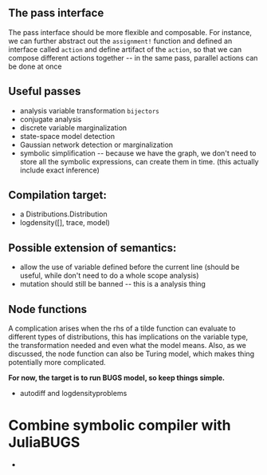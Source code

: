 ## The pass interface
The pass interface should be more flexible and composable. 
For instance, we can further abstract out the `assignment!` function and defined an interface called `action` and define artifact of the `action`, so that we can compose different actions together -- in the same pass, parallel actions can be done at once


## Useful passes
- analysis variable transformation `bijectors`
- conjugate analysis
- discrete variable marginalization
- state-space model detection
- Gaussian network detection or marginalization
- symbolic simplification -- because we have the graph, we don't need to store all the symbolic expressions, can create them in time. (this actually include exact inference)

## Compilation target:
- a Distributions.Distribution
- logdensity([], trace, model)

## Possible extension of semantics:
- allow the use of variable defined before the current line (should be useful, while don't need to do a whole scope analysis)
- mutation should still be banned -- this is a analysis thing

## Node functions
A complication arises when the rhs of a tilde function can evaluate to different types of distributions, this has implications on the variable type, the transformation needed and even what the model means. 
Also, as we discussed, the node function can also be Turing model, which makes thing potentially more complicated.

**For now, the target is to run BUGS model, so keep things simple.**

* autodiff and logdensityproblems

# Combine symbolic compiler with JuliaBUGS
* 